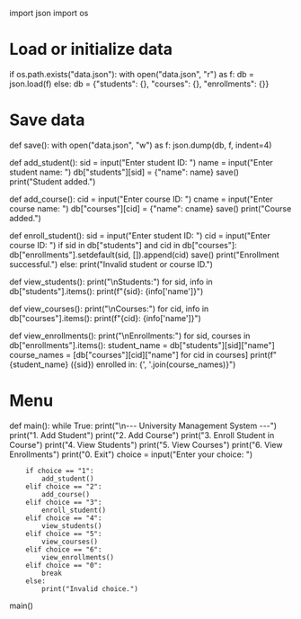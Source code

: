 import json
import os

# Load or initialize data
if os.path.exists("data.json"):
    with open("data.json", "r") as f:
        db = json.load(f)
else:
    db = {"students": {}, "courses": {}, "enrollments": {}}

# Save data
def save():
    with open("data.json", "w") as f:
        json.dump(db, f, indent=4)

def add_student():
    sid = input("Enter student ID: ")
    name = input("Enter student name: ")
    db["students"][sid] = {"name": name}
    save()
    print("Student added.")

def add_course():
    cid = input("Enter course ID: ")
    cname = input("Enter course name: ")
    db["courses"][cid] = {"name": cname}
    save()
    print("Course added.")

def enroll_student():
    sid = input("Enter student ID: ")
    cid = input("Enter course ID: ")
    if sid in db["students"] and cid in db["courses"]:
        db["enrollments"].setdefault(sid, []).append(cid)
        save()
        print("Enrollment successful.")
    else:
        print("Invalid student or course ID.")

def view_students():
    print("\nStudents:")
    for sid, info in db["students"].items():
        print(f"{sid}: {info['name']}")

def view_courses():
    print("\nCourses:")
    for cid, info in db["courses"].items():
        print(f"{cid}: {info['name']}")

def view_enrollments():
    print("\nEnrollments:")
    for sid, courses in db["enrollments"].items():
        student_name = db["students"][sid]["name"]
        course_names = [db["courses"][cid]["name"] for cid in courses]
        print(f"{student_name} ({sid}) enrolled in: {', '.join(course_names)}")

# Menu
def main():
    while True:
        print("\n--- University Management System ---")
        print("1. Add Student")
        print("2. Add Course")
        print("3. Enroll Student in Course")
        print("4. View Students")
        print("5. View Courses")
        print("6. View Enrollments")
        print("0. Exit")
        choice = input("Enter your choice: ")

        if choice == "1":
            add_student()
        elif choice == "2":
            add_course()
        elif choice == "3":
            enroll_student()
        elif choice == "4":
            view_students()
        elif choice == "5":
            view_courses()
        elif choice == "6":
            view_enrollments()
        elif choice == "0":
            break
        else:
            print("Invalid choice.")

main()













